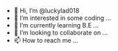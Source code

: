 - 👋 Hi, I’m @luckylad018
- 👀 I’m interested in some coding ...
- 🌱 I’m currently learning B.E ...
- 💞️ I’m looking to collaborate on ...
- 📫 How to reach me ...

<!---
luckylad018/luckylad018 is a ✨ special ✨ repository because its `README.md` (this file) appears on your GitHub profile.
You can click the Preview link to take a look at your changes.
--->

